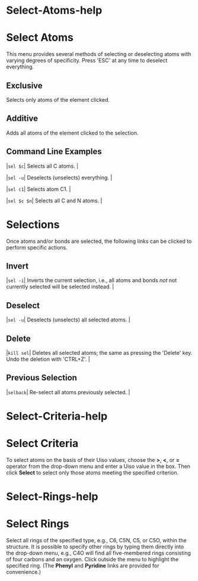 # Select-Atoms-help

# Select Atoms
This menu provides several methods of selecting or deselecting atoms with varying degrees of specificity. Press '<c>ESC</c>' at any time to deselect everything.

## Exclusive
Selects only atoms of the element clicked.

## Additive
Adds all atoms of the element clicked to the selection.

## Command Line Examples

|`sel $c`| Selects all C atoms. |

|`sel -u`| Deselects (unselects) everything. |

|`sel c1`| Selects atom C1. |

|`sel $c $n`| Selects all C and N atoms. |


# Selections
Once atoms and/or bonds are selected, the following links can be clicked to perform specific actions.

## Invert
|`sel -i`| Inverts the current selection, i.e., all atoms and bonds *not* not currently selected will be selected instead. |

## Deselect

|`sel -u`| Deselects (unselects) all selected atoms. |

## Delete

|`kill sel`| Deletes all selected atoms; the same as pressing the '<c>Delete</c>' key. Undo the deletion with '<c>CTRL+Z</c>'. |

## Previous Selection

|`selback`| Re-select all atoms previously selected. |

# Select-Criteria-help

# Select Criteria
To select atoms on the basis of their Uiso values, choose the **>**, **<**, or **=** operator from the drop-down menu and enter a Uiso value in the box. Then click **Select** to select only those atoms meeting the specified criterion.

# Select-Rings-help

# Select Rings
Select all rings of the specified type, e.g., C6, C5N, C5, or C5O, within the structure. It is possible to specify other rings by typing them directly into the drop-down menu, e.g., C4O will find all five-membered rings consisting of four carbons and an oxygen. Click outside the menu to highlight the specified ring. (The **Phenyl** and **Pyridine** links are provided for convenience.)
